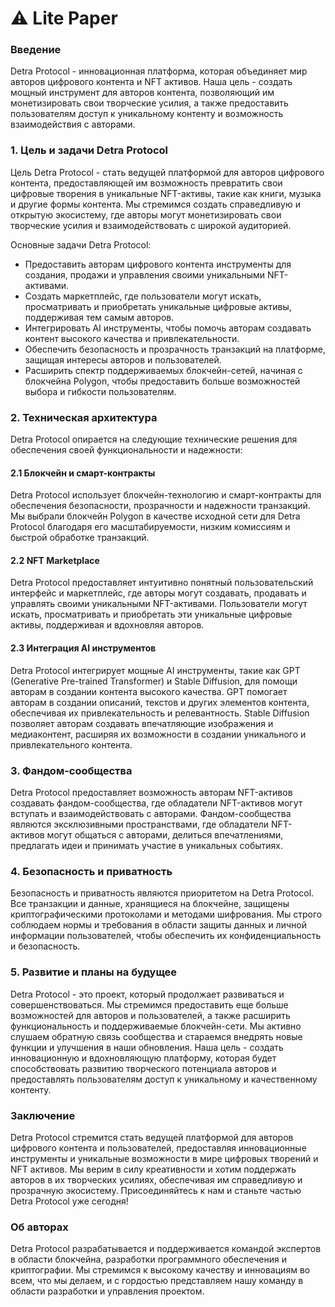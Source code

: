 # ⚠ Lite Paper

### Введение

Detra Protocol - инновационная платформа, которая объединяет мир авторов цифрового контента и NFT активов. Наша цель - создать мощный инструмент для авторов контента, позволяющий им монетизировать свои творческие усилия, а также предоставить пользователям доступ к уникальному контенту и возможность взаимодействия с авторами.

### 1. Цель и задачи Detra Protocol

Цель Detra Protocol - стать ведущей платформой для авторов цифрового контента, предоставляющей им возможность превратить свои цифровые творения в уникальные NFT-активы, такие как книги, музыка и другие формы контента. Мы стремимся создать справедливую и открытую экосистему, где авторы могут монетизировать свои творческие усилия и взаимодействовать с широкой аудиторией.

Основные задачи Detra Protocol:

* Предоставить авторам цифрового контента инструменты для создания, продажи и управления своими уникальными NFT-активами.
* Создать маркетплейс, где пользователи могут искать, просматривать и приобретать уникальные цифровые активы, поддерживая тем самым авторов.
* Интегрировать AI инструменты, чтобы помочь авторам создавать контент высокого качества и привлекательности.
* Обеспечить безопасность и прозрачность транзакций на платформе, защищая интересы авторов и пользователей.
* Расширить спектр поддерживаемых блокчейн-сетей, начиная с блокчейна Polygon, чтобы предоставить больше возможностей выбора и гибкости пользователям.

### 2. Техническая архитектура

Detra Protocol опирается на следующие технические решения для обеспечения своей функциональности и надежности:

#### 2.1 Блокчейн и смарт-контракты

Detra Protocol использует блокчейн-технологию и смарт-контракты для обеспечения безопасности, прозрачности и надежности транзакций. Мы выбрали блокчейн Polygon в качестве исходной сети для Detra Protocol благодаря его масштабируемости, низким комиссиям и быстрой обработке транзакций.

#### 2.2 NFT Marketplace

Detra Protocol предоставляет интуитивно понятный пользовательский интерфейс и маркетплейс, где авторы могут создавать, продавать и управлять своими уникальными NFT-активами. Пользователи могут искать, просматривать и приобретать эти уникальные цифровые активы, поддерживая и вдохновляя авторов.

#### 2.3 Интеграция AI инструментов

Detra Protocol интегрирует мощные AI инструменты, такие как GPT (Generative Pre-trained Transformer) и Stable Diffusion, для помощи авторам в создании контента высокого качества. GPT помогает авторам в создании описаний, текстов и других элементов контента, обеспечивая их привлекательность и релевантность. Stable Diffusion позволяет авторам создавать впечатляющие изображения и медиаконтент, расширяя их возможности в создании уникального и привлекательного контента.

### 3. Фандом-сообщества

Detra Protocol предоставляет возможность авторам NFT-активов создавать фандом-сообщества, где обладатели NFT-активов могут вступать и взаимодействовать с авторами. Фандом-сообщества являются эксклюзивными пространствами, где обладатели NFT-активов могут общаться с авторами, делиться впечатлениями, предлагать идеи и принимать участие в уникальных событиях.

### 4. Безопасность и приватность

Безопасность и приватность являются приоритетом на Detra Protocol. Все транзакции и данные, хранящиеся на блокчейне, защищены криптографическими протоколами и методами шифрования. Мы строго соблюдаем нормы и требования в области защиты данных и личной информации пользователей, чтобы обеспечить их конфиденциальность и безопасность.

### 5. Развитие и планы на будущее

Detra Protocol - это проект, который продолжает развиваться и совершенствоваться. Мы стремимся предоставить еще больше возможностей для авторов и пользователей, а также расширить функциональность и поддерживаемые блокчейн-сети. Мы активно слушаем обратную связь сообщества и стараемся внедрять новые функции и улучшения в наши обновления. Наша цель - создать инновационную и вдохновляющую платформу, которая будет способствовать развитию творческого потенциала авторов и предоставлять пользователям доступ к уникальному и качественному контенту.

### Заключение

Detra Protocol стремится стать ведущей платформой для авторов цифрового контента и пользователей, предоставляя инновационные инструменты и уникальные возможности в мире цифровых творений и NFT активов. Мы верим в силу креативности и хотим поддержать авторов в их творческих усилиях, обеспечивая им справедливую и прозрачную экосистему. Присоединяйтесь к нам и станьте частью Detra Protocol уже сегодня!

### Об авторах

Detra Protocol разрабатывается и поддерживается командой экспертов в области блокчейна, разработки программного обеспечения и криптографии. Мы стремимся к высокому качеству и инновациям во всем, что мы делаем, и с гордостью представляем нашу команду в области разработки и управления проектом.
